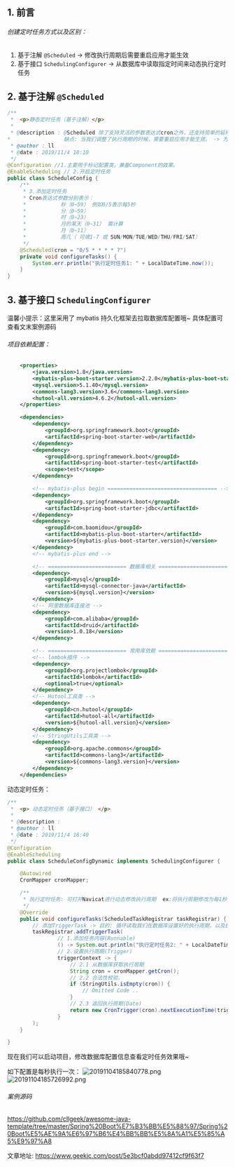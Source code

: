 ## 1. 前言

###### 创建定时任务方式以及区别：

1. 基于注解 `@Scheduled` -> 修改执行周期后需要重启应用才能生效
2. 基于接口 `SchedulingConfigurer` -> 从数据库中读取指定时间来动态执行定时任务

## 2. 基于注解 `@Scheduled`

```java
/**
 *  <p>静态定时任务（基于注解）</p>
 *
 * @description : @Scheduled 除了支持灵活的参数表达式cron之外，还支持简单的延时操作，例如 fixedDelay ，fixedRate 填写相应的毫秒数即可。
*                 缺点: 当我们调整了执行周期的时候，需要重启应用才能生效。 -> 为了达到实时生效的效果，可以使用接口来完成定时任务。
 * @author : ll
 * @date : 2019/11/4 18:10
 */
@Configuration //1.主要用于标记配置类，兼备Component的效果。
@EnableScheduling // 2.开启定时任务
public class ScheduleConfig {
    /**
     * 3.添加定时任务
     * Cron表达式参数分别表示：
     *           秒（0~59） 例如0/5表示每5秒
     *           分（0~59）
     *           时（0~23）
     *           月的某天（0~31） 需计算
     *           月（0~11）
     *           周几（ 可填1-7 或 SUN/MON/TUE/WED/THU/FRI/SAT）
     */
    @Scheduled(cron = "0/5 * * * * ?")
    private void configureTasks() {
        System.err.println("执行定时任务1: " + LocalDateTime.now());
    }
}

```

## 3. 基于接口 `SchedulingConfigurer`

温馨小提示：这里采用了 mybatis 持久化框架去拉取数据库配置哦~ 具体配置可查看文末案例源码

###### 项目依赖配置：

```xml
	<properties>
        <java.version>1.8</java.version>
        <mybatis-plus-boot-starter.version>2.2.0</mybatis-plus-boot-starter.version>
        <mysql.version>5.1.40</mysql.version>
        <commons-lang3.version>3.6</commons-lang3.version>
        <hutool-all.version>4.6.2</hutool-all.version>
    </properties>

    <dependencies>
        <dependency>
            <groupId>org.springframework.boot</groupId>
            <artifactId>spring-boot-starter-web</artifactId>
        </dependency>
        <dependency>
            <groupId>org.springframework.boot</groupId>
            <artifactId>spring-boot-starter-test</artifactId>
            <scope>test</scope>
        </dependency>

        <!-- mybatis-plus begin =================================== -->
        <dependency>
            <groupId>org.springframework.boot</groupId>
            <artifactId>spring-boot-starter-jdbc</artifactId>
        </dependency>
        <dependency>
            <groupId>com.baomidou</groupId>
            <artifactId>mybatis-plus-boot-starter</artifactId>
            <version>${mybatis-plus-boot-starter.version}</version>
        </dependency>
        <!-- mybatis-plus end -->

        <!-- ========================= 数据库相关 ========================== -->
        <dependency>
            <groupId>mysql</groupId>
            <artifactId>mysql-connector-java</artifactId>
            <version>${mysql.version}</version>
        </dependency>
        <!-- 阿里数据库连接池 -->
        <dependency>
            <groupId>com.alibaba</groupId>
            <artifactId>druid</artifactId>
            <version>1.0.18</version>
        </dependency>

        <!-- ========================= 常用库依赖 ========================== -->
        <!-- lombok插件 -->
        <dependency>
            <groupId>org.projectlombok</groupId>
            <artifactId>lombok</artifactId>
            <optional>true</optional>
        </dependency>
        <!-- Hutool工具类 -->
        <dependency>
            <groupId>cn.hutool</groupId>
            <artifactId>hutool-all</artifactId>
            <version>${hutool-all.version}</version>
        </dependency>
        <!-- StringUtils工具类 -->
        <dependency>
            <groupId>org.apache.commons</groupId>
            <artifactId>commons-lang3</artifactId>
            <version>${commons-lang3.version}</version>
        </dependency>
    </dependencies>
```

动态定时任务：

```java
/**
 *  <p> 动态定时任务（基于接口） </p>
 *
 * @description :
 * @author : ll
 * @date : 2019/11/4 18:40
 */
@Configuration
@EnableScheduling
public class ScheduleConfigDynamic implements SchedulingConfigurer {

    @Autowired
    CronMapper cronMapper;

    /**
     * 执行定时任务: 可打开Navicat进行动态修改执行周期  ex:将执行周期修改为每1秒执行一次
     */
    @Override
    public void configureTasks(ScheduledTaskRegistrar taskRegistrar) {
        // 添加TriggerTask -> 目的: 循环读取我们在数据库设置好的执行周期，以及执行相关定时任务的内容
        taskRegistrar.addTriggerTask(
                // 1.添加任务内容(Runnable)
                () -> System.out.println("执行定时任务2: " + LocalDateTime.now().toLocalTime()),
                // 2.设置执行周期(Trigger)
                triggerContext -> {
                    // 2.1 从数据库获取执行周期
                    String cron = cronMapper.getCron();
                    // 2.2 合法性校验.
                    if (StringUtils.isEmpty(cron)) {
                        // Omitted Code ..
                    }
                    // 2.3 返回执行周期(Date)
                    return new CronTrigger(cron).nextExecutionTime(triggerContext);
                }
        );
    }

}
```

现在我们可以启动项目，修改数据库配置信息查看定时任务效果哦~

如下配置是每秒执行一次：
![20191104185840778.png](https://geekjc-img.geekjc.com/Fk5prADgRE3D1nq6FhAIA6ECaVz_)
![20191104185726992.png](https://geekjc-img.geekjc.com/FuDLY8nJe_2WpfjEcs9cqwxhOcdk)

###### 案例源码

https://github.com/cllgeek/awesome-java-template/tree/master/Spring%20Boot%E7%B3%BB%E5%88%97/Spring%20Boot%E5%AE%9A%E6%97%B6%E4%BB%BB%E5%8A%A1%E5%85%A5%E9%97%A8

文章地址: https://www.geekjc.com/post/5e3bcf0abdd97412cf9f63f7
